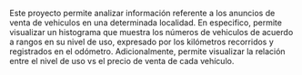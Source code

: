 Este proyecto permite analizar información referente a los anuncios de venta de vehiculos en una determinada localidad.
En especifico, permite visualizar un histograma que muestra los números de vehiculos de acuerdo a rangos en su nivel de uso, expresado por los kilómetros recorridos y registrados en el odómetro.
Adicionalmente, permite visualizar la relación entre el nivel de uso vs el precio de venta de cada vehículo. 

